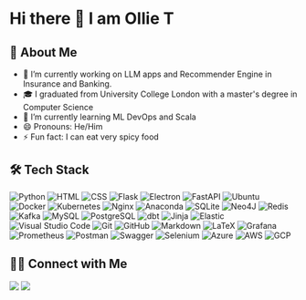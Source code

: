 # Hi there 👋 I am Ollie T

## 🦊 About Me

- 🔭 I’m currently working on LLM apps and Recommender Engine in Insurance and Banking.
- 🎓 I graduated from University College London with a master's degree in Computer Science
- 🌱 I’m currently learning ML DevOps and Scala
- 😄 Pronouns: He/Him
- ⚡ Fun fact: I can eat very spicy food

## 🛠 Tech Stack

![Python](https://img.shields.io/badge/-Python-05122A?style=flat&logo=python)
![HTML](https://img.shields.io/badge/-HTML-05122A?style=flat&logo=HTML5)
![CSS](https://img.shields.io/badge/-CSS-05122A?style=flat&logo=CSS3&logoColor=1572B6)
![Flask](https://img.shields.io/badge/-Flask-05122A?style=flat&logo=flask)
![Electron](https://img.shields.io/badge/-Electron-05122A?style=flat&logo=Electron)
![FastAPI](https://img.shields.io/badge/-FastAPI-05122A?style=flat&logo=FastAPI)
![Ubuntu](https://img.shields.io/badge/-Ubuntu-05122A?style=flat&logo=Ubuntu)
![Docker](https://img.shields.io/badge/-Docker-05122A?style=flat&logo=Docker)
![Kubernetes](https://img.shields.io/badge/-Kubernetes-05122A?style=flat&logo=Kubernetes)
![Nginx](https://img.shields.io/badge/-Nginx-05122A?style=flat&logo=Nginx)
![Anaconda](https://img.shields.io/badge/-Anaconda-05122A?style=flat&logo=Anaconda)
![SQLite](https://img.shields.io/badge/-SQLite-05122A?style=flat&logo=SQLite)
![Neo4J](https://img.shields.io/badge/-Neo4J-05122A?style=flat&logo=Neo4J)
![Redis](https://img.shields.io/badge/-Redis-05122A?style=flat&logo=Redis)
![Kafka](https://img.shields.io/badge/-kafka-05122A?style=flat&logo=apachekafka)
![MySQL](https://img.shields.io/badge/-MySQL-05122A?style=flat&logo=MySQL)
![PostgreSQL](https://img.shields.io/badge/-PostgreSQL-05122A?style=flat&logo=postgresql)
![dbt](https://img.shields.io/badge/-dbt-05122A?style=flat&logo=dbt)
![Jinja](https://img.shields.io/badge/-Jinja-05122A?style=flat&logo=Jinja)
![Elastic](https://img.shields.io/badge/-Elastic-05122A?style=flat&logo=Elastic)
![Visual Studio Code](https://img.shields.io/badge/-Visual%20Studio%20Code-05122A?style=flat&logo=visual-studio-code&logoColor=007ACC)
![Git](https://img.shields.io/badge/-Git-05122A?style=flat&logo=git)
![GitHub](https://img.shields.io/badge/-GitHub-05122A?style=flat&logo=github)
![Markdown](https://img.shields.io/badge/-Markdown-05122A?style=flat&logo=markdown)
![LaTeX](https://img.shields.io/badge/-LaTeX-05122A?style=flat&logo=LaTeX)
![Grafana](https://img.shields.io/badge/-Grafana-05122A?style=flat&logo=Grafana)
![Prometheus](https://img.shields.io/badge/-Prometheus-05122A?style=flat&logo=Prometheus)
![Postman](https://img.shields.io/badge/-Postman-05122A?style=flat&logo=Postman)
![Swagger](https://img.shields.io/badge/-Swagger-05122A?style=flat&logo=swagger)
![Selenium](https://img.shields.io/badge/-Selenium-05122A?style=flat&logo=Selenium)
![Azure](https://img.shields.io/badge/-Azure-05122A?style=flat&logo=Microsoft+Azure)
![AWS](https://img.shields.io/badge/-AWS-05122A?style=flat&logo=AMAZON+AWS)
![GCP](https://img.shields.io/badge/-Google%20Cloud%20Platform-05122A?style=flat&logo=GOOGLE+CLOUD)

## 🤝🏻 Connect with Me

<p>
    <a href="mailto:oliver.fengtian@gmail.com"><img src="https://img.shields.io/badge/-Gmail-D14836?style=flat&logo=Gmail&logoColor=white"/></a>
    <a href="https://www.linkedin.com/in/ollie-feng-tian/"><img src="https://img.shields.io/badge/-LinkedIn-D?style=flat&logo=LinkedIn&logoColor=white&color=0A66C2"/></a>
</p>
